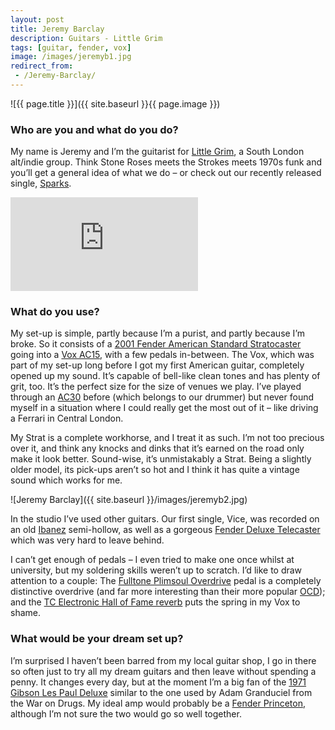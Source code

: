 ```yaml
---
layout: post
title: Jeremy Barclay
description: Guitars - Little Grim
tags: [guitar, fender, vox]
image: /images/jeremyb1.jpg
redirect_from:
 - /Jeremy-Barclay/
---
```


![{{ page.title }}]({{ site.baseurl }}{{ page.image }})

### Who are you and what do you do? 

My name is Jeremy and I’m the guitarist for [Little Grim](https://www.facebook.com/littlegrimuk/), a South London alt/indie group. Think Stone Roses meets the Strokes meets 1970s funk and you’ll get a general idea of what we do – or check out our recently released single, [Sparks](http://amusicblogyea.com/2016/04/18/exclusive-video-premiere-little-grim-sparks/).

<p><div class='embed-container'><iframe src="https://www.youtube.com/embed/n25trQDSUrk?rel=0&amp;showinfo=0" frameborder="0" allowfullscreen></iframe></div></p>

### What do you use?

My set-up is simple, partly because I’m a purist, and partly because I’m broke. So it consists of a [2001 Fender American Standard Stratocaster](http://intl.fender.com/en-GB/guitars/stratocaster/) going into a [Vox AC15](http://www.voxamps.com/ac15c1), with a few pedals in-between. The Vox, which was part of my set-up long before I got my first American guitar, completely opened up my sound. It’s capable of bell-like clean tones and has plenty of grit, too. It’s the perfect size for the size of venues we play. I’ve played through an [AC30](http://www.voxamps.com/ac30c2) before (which belongs to our drummer) but never found myself in a situation where I could really get the most out of it – like driving a Ferrari in Central London.
 
My Strat is a complete workhorse, and I treat it as such. I’m not too precious over it, and think any knocks and dinks that it’s earned on the road only make it look better. Sound-wise, it’s unmistakably a Strat. Being a slightly older model, its pick-ups aren’t so hot and I think it has quite a vintage sound which works for me.

![Jeremy Barclay]({{ site.baseurl }}/images/jeremyb2.jpg)
 
In the studio I’ve used other guitars. Our first single, Vice, was recorded on an old [Ibanez](http://www.ibanez.com/) semi-hollow, as well as a gorgeous [Fender Deluxe Telecaster](http://intl.fender.com/en-GB/?cgid=fender-products-electric-model-platform-telecaster-deluxe) which was very hard to leave behind.
 
I can’t get enough of pedals – I even tried to make one once whilst at university, but my soldering skills weren’t up to scratch. I’d like to draw attention to a couple: The [Fulltone Plimsoul Overdrive](http://www.fulltone.com/products/plimsoul) pedal is a completely distinctive overdrive (and far more interesting than their more popular [OCD](http://www.fulltone.com/products/ocd)); and the [TC Electronic Hall of Fame reverb](http://www.tcelectronic.com/hall-of-fame-reverb/)  puts the spring in my Vox to shame.

### What would be your dream set up?

I’m surprised I haven’t been barred from my local guitar shop, I go in there so often just to try all my dream guitars and then leave without spending a penny. It changes every day, but at the moment I’m a big fan of the [1971 Gibson Les Paul Deluxe](https://www.youtube.com/watch?v=vS__lEj5eXQ) similar to the one used by Adam Granduciel from the War on Drugs. My ideal amp would probably be a [Fender Princeton](http://intl.fender.com/en-GB/amps/guitar-amplifiers/65-princeton-reverb-230v-eur/), although I’m not sure the two would go so well together.
